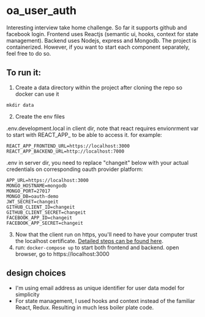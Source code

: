 # oa_user_auth
Interesting interview take home challenge. So far it supports github and facebook login. Frontend uses Reactjs (semantic ui, hooks, context for state management). Backend uses Nodejs, express and Mongodb. The project is containerized. However, if you want to start each component separately, feel free to do so.

## To run it:
1. Create a data directory within the project after cloning the repo so docker can use it
  ```
  mkdir data
  ```
2. Create the env files

  .env.development.local in client dir, note that react requires envionrment var to start with REACT_APP_ to be able to access it. for example:

  ```
  REACT_APP_FRONTEND_URL=https://localhost:3000
  REACT_APP_BACKEND_URL=http://localhost:7000
  ```

  .env in server dir, you need to replace "changeit" below with your actual credentials on corresponding oauth provider platform:
  ```
  APP_URL=https://localhost:3000
  MONGO_HOSTNAME=mongodb
  MONGO_PORT=27017
  MONGO_DB=oauth-demo
  JWT_SECRET=changeit
  GITHUB_CLIENT_ID=changeit
  GITHUB_CLIENT_SECRET=changeit
  FACEBOOK_APP_ID=changeit
  FACEBOOK_APP_SECRET=changeit
  ```
3. Now that the client run on https, you'll need to have your computer trust the localhost certificate. [Detailed steps can be found here](https://medium.com/@danielgwilson/https-and-create-react-app-3a30ed31c904). 
4. run: `docker-compose up` to start both frontend and backend. open browser, go to https://localhost:3000

## design choices
* I'm using email address as unique identifier for user data model for simplicity
* For state management, I used hooks and context instead of the familiar React, Redux. Resulting in much less boiler plate code. 